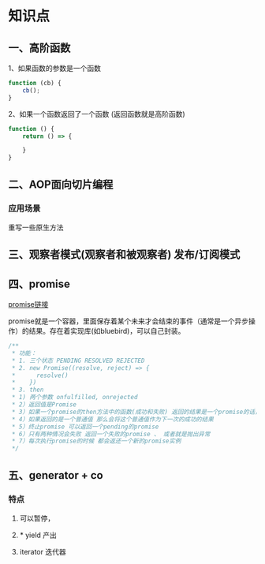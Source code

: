 # 知识点

## 一、高阶函数

1、如果函数的参数是一个函数

```javascript
function (cb) {
    cb();
}
```

2、如果一个函数返回了一个函数 (返回函数就是高阶函数)
```javascript
function () {
    return () => {

    }
}
```

## 二、AOP面向切片编程

### 应用场景

重写一些原生方法

## 三、观察者模式(观察者和被观察者) 发布/订阅模式


## 四、promise
[promise链接](https://promisesaplus.com/)

promise就是一个容器，里面保存着某个未来才会结束的事件（通常是一个异步操作）的结果。存在着实现库(如bluebird)，可以自己封装。

```javascript
/**
 * 功能：
 * 1. 三个状态 PENDING RESOLVED REJECTED
 * 2. new Promise((resolve, reject) => {
 *      resolve()
 *    })
 * 3. then 
 * 1) 两个参数 onfulfilled, onrejected
 * 2）返回值是Promise
 * 3）如果一个promise的then方法中的函数(成功和失败) 返回的结果是一个promise的话，会自动将这个promise执行,并且采用它的状态，如果成功会将成功的结果向外层的下一个then传递
 * 4）如果返回的是一个普通值 那么会将这个普通值作为下一次的成功的结果
 * 5）终止promise 可以返回一个pending的promise
 * 6）只有两种情况会失败 返回一个失败的promise 、 或者就是抛出异常
 * 7）每次执行promise的时候 都会返还一个新的promise实例
 */
```

## 五、generator + co

### 特点

1. 可以暂停，

2. \*   yield 产出

3. iterator 迭代器